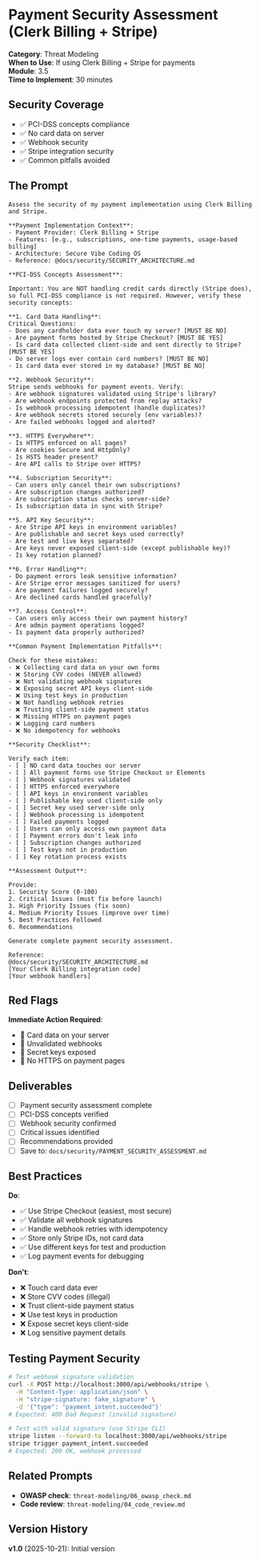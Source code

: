 # Payment Security Assessment (Clerk Billing + Stripe)

**Category**: Threat Modeling  
**When to Use**: If using Clerk Billing + Stripe for payments  
**Module**: 3.5  
**Time to Implement**: 30 minutes

## Security Coverage

- ✅ PCI-DSS concepts compliance
- ✅ No card data on server
- ✅ Webhook security
- ✅ Stripe integration security
- ✅ Common pitfalls avoided

## The Prompt

```
Assess the security of my payment implementation using Clerk Billing and Stripe.

**Payment Implementation Context**:
- Payment Provider: Clerk Billing + Stripe
- Features: [e.g., subscriptions, one-time payments, usage-based billing]
- Architecture: Secure Vibe Coding OS
- Reference: @docs/security/SECURITY_ARCHITECTURE.md

**PCI-DSS Concepts Assessment**:

Important: You are NOT handling credit cards directly (Stripe does), so full PCI-DSS compliance is not required. However, verify these security concepts:

**1. Card Data Handling**:
Critical Questions:
- Does any cardholder data ever touch my server? [MUST BE NO]
- Are payment forms hosted by Stripe Checkout? [MUST BE YES]
- Is card data collected client-side and sent directly to Stripe? [MUST BE YES]
- Do server logs ever contain card numbers? [MUST BE NO]
- Is card data ever stored in my database? [MUST BE NO]

**2. Webhook Security**:
Stripe sends webhooks for payment events. Verify:
- Are webhook signatures validated using Stripe's library?
- Are webhook endpoints protected from replay attacks?
- Is webhook processing idempotent (handle duplicates)?
- Are webhook secrets stored securely (env variables)?
- Are failed webhooks logged and alerted?

**3. HTTPS Everywhere**:
- Is HTTPS enforced on all pages?
- Are cookies Secure and HttpOnly?
- Is HSTS header present?
- Are API calls to Stripe over HTTPS?

**4. Subscription Security**:
- Can users only cancel their own subscriptions?
- Are subscription changes authorized?
- Are subscription status checks server-side?
- Is subscription data in sync with Stripe?

**5. API Key Security**:
- Are Stripe API keys in environment variables?
- Are publishable and secret keys used correctly?
- Are test and live keys separated?
- Are keys never exposed client-side (except publishable key)?
- Is key rotation planned?

**6. Error Handling**:
- Do payment errors leak sensitive information?
- Are Stripe error messages sanitized for users?
- Are payment failures logged securely?
- Are declined cards handled gracefully?

**7. Access Control**:
- Can users only access their own payment history?
- Are admin payment operations logged?
- Is payment data properly authorized?

**Common Payment Implementation Pitfalls**:

Check for these mistakes:
- ❌ Collecting card data on your own forms
- ❌ Storing CVV codes (NEVER allowed)
- ❌ Not validating webhook signatures
- ❌ Exposing secret API keys client-side
- ❌ Using test keys in production
- ❌ Not handling webhook retries
- ❌ Trusting client-side payment status
- ❌ Missing HTTPS on payment pages
- ❌ Logging card numbers
- ❌ No idempotency for webhooks

**Security Checklist**:

Verify each item:
- [ ] NO card data touches our server
- [ ] All payment forms use Stripe Checkout or Elements
- [ ] Webhook signatures validated
- [ ] HTTPS enforced everywhere
- [ ] API keys in environment variables
- [ ] Publishable key used client-side only
- [ ] Secret key used server-side only
- [ ] Webhook processing is idempotent
- [ ] Failed payments logged
- [ ] Users can only access own payment data
- [ ] Payment errors don't leak info
- [ ] Subscription changes authorized
- [ ] Test keys not in production
- [ ] Key rotation process exists

**Assessment Output**:

Provide:
1. Security Score (0-100)
2. Critical Issues (must fix before launch)
3. High Priority Issues (fix soon)
4. Medium Priority Issues (improve over time)
5. Best Practices Followed
6. Recommendations

Generate complete payment security assessment.

Reference:
@docs/security/SECURITY_ARCHITECTURE.md
[Your Clerk Billing integration code]
[Your webhook handlers]
```

## Red Flags

**Immediate Action Required**:
- 🚨 Card data on your server
- 🚨 Unvalidated webhooks
- 🚨 Secret keys exposed
- 🚨 No HTTPS on payment pages

## Deliverables

- [ ] Payment security assessment complete
- [ ] PCI-DSS concepts verified
- [ ] Webhook security confirmed
- [ ] Critical issues identified
- [ ] Recommendations provided
- [ ] Save to: `docs/security/PAYMENT_SECURITY_ASSESSMENT.md`

## Best Practices

**Do**:
- ✅ Use Stripe Checkout (easiest, most secure)
- ✅ Validate all webhook signatures
- ✅ Handle webhook retries with idempotency
- ✅ Store only Stripe IDs, not card data
- ✅ Use different keys for test and production
- ✅ Log payment events for debugging

**Don't**:
- ❌ Touch card data ever
- ❌ Store CVV codes (illegal)
- ❌ Trust client-side payment status
- ❌ Use test keys in production
- ❌ Expose secret keys client-side
- ❌ Log sensitive payment details

## Testing Payment Security

```bash
# Test webhook signature validation
curl -X POST http://localhost:3000/api/webhooks/stripe \
  -H "Content-Type: application/json" \
  -H "stripe-signature: fake_signature" \
  -d '{"type": "payment_intent.succeeded"}'
# Expected: 400 Bad Request (invalid signature)

# Test with valid signature (use Stripe CLI)
stripe listen --forward-to localhost:3000/api/webhooks/stripe
stripe trigger payment_intent.succeeded
# Expected: 200 OK, webhook processed
```

## Related Prompts

- **OWASP check**: `threat-modeling/06_owasp_check.md`
- **Code review**: `threat-modeling/04_code_review.md`

## Version History

**v1.0** (2025-10-21): Initial version

